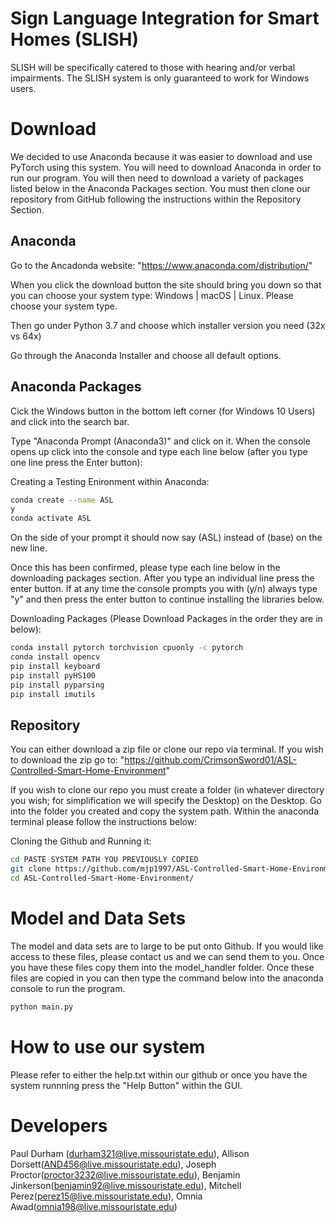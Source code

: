 # Sign Language Integration for Smart Homes (SLISH)

SLISH will be specifically catered to those with hearing and/or verbal impairments. The SLISH system is only guaranteed to work for Windows users.


# Download

We decided to use Anaconda because it was easier to download and use PyTorch using this system. You will need to download
Anaconda in order to run our program. You will then need to download a variety of packages listed below in the Anaconda Packages section. You must then clone our repository from GitHub following the instructions within the Repository Section.

## Anaconda

Go to the Ancadonda website: "https://www.anaconda.com/distribution/"

When you click the download button the site should bring you down so that you can choose your system type: Windows | macOS | Linux. Please choose your system type.

Then go under Python 3.7 and choose which installer version you need (32x vs 64x)

Go through the Anaconda Installer and choose all default options. 

## Anaconda Packages

Cick the Windows button in the bottom left corner (for Windows 10 Users) and click into the search bar. 

Type "Anaconda Prompt (Anaconda3)" and click on it. When the console opens up click into the console and type each line below (after you type one line press the Enter button):


Creating a Testing Enironment within Anaconda:
```bash
conda create --name ASL
y
conda activate ASL
```
On the side of your prompt it should now say (ASL) instead of (base) on the new line. 

Once this has been confirmed, please type each line below in the downloading packages section. After you type an individual line press the enter button. If at any time the console prompts you with (y/n) always type "y" and then press the enter button to continue installing the libraries below. 

Downloading Packages (Please Download Packages in the order they are in below):
```bash
conda install pytorch torchvision cpuonly -c pytorch
conda install opencv
pip install keyboard
pip install pyHS100
pip install pyparsing
pip install imutils
```

## Repository
You can either download a zip file or clone our repo via terminal. If you wish to download the zip go to: "https://github.com/CrimsonSword01/ASL-Controlled-Smart-Home-Environment"

If you wish to clone our repo you must create a folder (in whatever directory you wish; for simplification we will specify the Desktop) on the Desktop. Go into the folder you created and copy the system path. Within the anaconda terminal please follow the instructions below:

Cloning the Github and Running it:
```bash
cd PASTE SYSTEM PATH YOU PREVIOUSLY COPIED
git clone https://github.com/mjp1997/ASL-Controlled-Smart-Home-Environment.git
cd ASL-Controlled-Smart-Home-Environment/
```

# Model and Data Sets

The model and data sets are to large to be put onto Github. If you would like access to these files, please contact us and we can send them to you. Once you have these files copy them into the model_handler folder. Once these files are copied in you can then type the command below into the anaconda console to run the program.

```bash
python main.py
```

# How to use our system

Please refer to either the help.txt within our github or once you have the system runnning press the "Help Button" within the GUI.

# Developers

Paul Durham (durham321@live.missouristate.edu), Allison Dorsett(AND456@live.missouristate.edu), Joseph Proctor(proctor3232@live.missouristate.edu), Benjamin Jinkerson(benjamin92@live.missouristate.edu), Mitchell Perez(perez15@live.missouristate.edu), Omnia Awad(omnia198@live.missouristate.edu)

